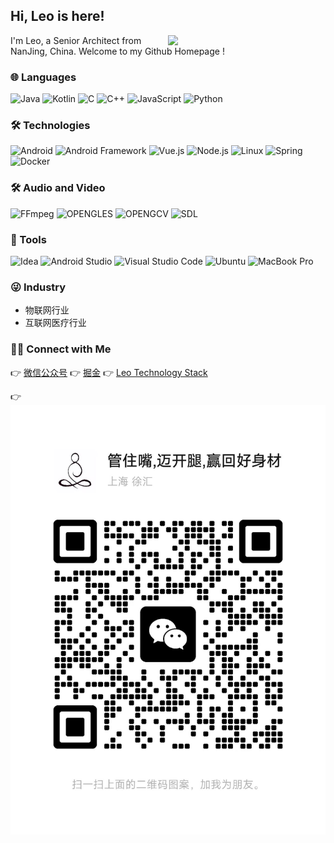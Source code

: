 ## Hi, Leo is here!

[<img align="right" width="50%" src="https://github-readme-stats.vercel.app/api?username=leo94666&theme=gruvbox&show_icons=true">](https://leo94666.github.io/)

I'm Leo, a Senior Architect from NanJing, China.
Welcome to my Github Homepage !

### 🌐 Languages

![Java](https://img.shields.io/badge/-Java-535D6C?&logo=Java)
![Kotlin](https://img.shields.io/badge/-Kotlin-535D6C?&logo=kotlin)
![C](https://img.shields.io/badge/-C-535D6C?&logo=c)
![C++](https://img.shields.io/badge/-C++-535D6C?&logo=c%2B%2B)
![JavaScript](https://img.shields.io/badge/-JavaScript-535D6C?&logo=JavaScript&logoColor=violet)
![Python](https://img.shields.io/badge/-Python-535D6C?&logo=Python)


### 🛠 Technologies


![Android](https://img.shields.io/badge/-Android-535D6C?&logo=Android)
![Android Framework](https://img.shields.io/badge/-Android%20Framework-535D6C?&logo=Android)
![Vue.js](https://img.shields.io/badge/-Vue.js-535D6C?&logo=Vue%2Ejs)
![Node.js](https://img.shields.io/badge/-Node.js-535D6C?&logo=node%2Ejs)
![Linux](https://img.shields.io/badge/-Linux-535D6C?&logo=Linux)
![Spring](https://img.shields.io/badge/-Spring-535D6C?&logo=Spring)
![Docker](https://img.shields.io/badge/-Docker-535D6C?&logo=Docker)

### 🛠 Audio and Video

![FFmpeg](https://img.shields.io/badge/-FFmpeg-535D6C?&logo=FFmpeg)
![OPENGLES](https://img.shields.io/badge/-OpenGL-535D6C?&logo=OpenGL)
![OPENGCV](https://img.shields.io/badge/-OpenCV-535D6C?&logo=OpenCV)
![SDL](https://img.shields.io/badge/-SDL-535D6C?&logo=SDL)



### 🔧 Tools 
![Idea](https://img.shields.io/badge/-Intellij%20Idea-535D6C?&logo=intellij-idea)
![Android Studio](https://img.shields.io/badge/-Android%20Studio-535D6C?&logo=Android-Studio)
![Visual Studio Code](https://img.shields.io/badge/-Visual%20Studio%20Code-535D6C?&logo=Visual-Studio-Code)
![Ubuntu](https://img.shields.io/badge/-Ubuntu-535D6C?&logo=Ubuntu)
![MacBook Pro](https://img.shields.io/badge/-Macbook%20Pro-535D6C?&logo=apple)

### 😜 Industry

- 物联网行业
- 互联网医疗行业

### 🤝🏻 Connect with Me

   👉  [微信公众号](https://mp.weixin.qq.com/s/h8b2lYrt0nCD1wGoFGvZqw)
   👉  [掘金](https://juejin.cn/user/888061128084471)
   👉  [Leo Technology Stack](https://leo94666.github.io/)

   👉  ![微信](./doc/wechat.jpg)


